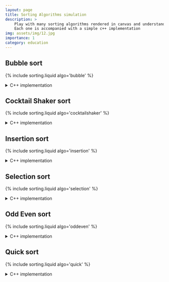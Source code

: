 ```yaml
---
layout: page
title: Sorting Algorithms simulation
description: >
    Play with many sorting algorithms rendered in canvas and understand how they work.
    Each one is accompanied with a simple c++ implementation
img: assets/img/12.jpg
importance: 1
category: education
---
```


<script defer src="{{ '/assets/js/projects/sorting.js' | relative_url }}"></script>


## Bubble sort

{% include sorting.liquid algo='bubble' %}

<details>
    <summary>
        C++ implementation
    </summary>

    ```cpp
    template <typename T> inline void BubbleSort(
        T* arr, size_t start, size_t end,
        bool (*compare)(T a, T b) = [] (T a, T b) {return (a > b);},
        void (*swap)(T* a, T* b) = [](T* a, T* b) { T c = *a; *a = *b; *b = c; })
    {
        for (size_t i = end; i > start; i--)
        {
            for (size_t j = start; j < i - 1U; j++)
            {
                if (compare(arr[j], arr[j + 1U]))
                {
                    swap(&arr[j], &arr[j + 1U]);
                }
            }
        }
    }
    ```
</details>


## Cocktail Shaker sort

{% include sorting.liquid algo='cocktailshaker' %}

<details>
    <summary>
        C++ implementation
    </summary>

    ```cpp
    template <typename T> inline void ShakerSort(
        T* arr, size_t start, size_t end,
        bool (*compare)(T a, T b) = [](T a, T b) {return (a > b); },
        void (*swap)(T* a, T* b) = [](T* a, T* b) { T c = *a; *a = *b; *b = c; })
    {
        size_t len = end - start;
        for (size_t p = 1U + start; p <= len / 2; p++)
        {
            for (size_t i = p - 1U; i < len - p; i++)
                if (compare(arr[i], arr[i + 1U]))
                    swap(&arr[i], &arr[i + 1U]);
            for (size_t i = len - p - 1U; i >= p; i--)
                if (!compare(arr[i], arr[i - 1U]))
                    swap(&arr[i], &arr[i - 1U]);
        }
    }
    ```
</details>


## Insertion sort

{% include sorting.liquid algo='insertion' %}

<details>
    <summary>
        C++ implementation
    </summary>

    ```cpp
    template <typename T> inline void InsertionSort(
        T* arr, size_t start, size_t end,
	    bool (*compare)(T a, T b) = [](T a, T b) {return (a < b); },
	    void (*swap)(T* a, T* b) = [](T* a, T* b) { T c = *a; *a = *b; *b = c; })
    {
        for (size_t i = start + 1U; i < end; i++)
        {
            size_t j = i;
            while (j > start)
            {
                if (compare(arr[j], arr[j - 1U]))
                {
                    swap(&arr[j], &arr[j - 1U]);
                    j--;
                }
                else {
                    j = start;
                }
            }
        }
    }
    ```
</details>


## Selection sort

{% include sorting.liquid algo='selection' %}

<details>
    <summary>
        C++ implementation
    </summary>

    ```cpp
    template <typename T> inline void SelectionSort(
        T* arr, size_t start, size_t end,
        bool (*compare)(T a, T b) = [](T a, T b) {return (a > b); },
        void (*swap)(T* a, T* b) = [](T* a, T* b) { T c = *a; *a = *b; *b = c; })
    {
        size_t min = 0;
        for (size_t i = start; i < end; i++)
        {
            min = i;
            for (size_t j = i; j < finisci; j++)
            {
                if (compare(arr[min], arr[j]))
                {
                    min = j;
                }
            }
            swap(&arr[i], &arr[min]);
        }
    }
    ```
</details>


## Odd Even sort

{% include sorting.liquid algo='oddeven' %}

<details>
    <summary>
        C++ implementation
    </summary>

    ```cpp
    template <typename T> inline void OddEvenSort(
        T* arr, size_t start, size_t end,
        bool (*compare)(T a, T b) = [] (T a, T b) {return (a > b);},
        void (*swap)(T* a, T* b) = [](T* a, T* b) { T c = *a; *a = *b; *b = c; })
    {
        bool comapred = true;
        size_t startindex = 1U, len = end - 1U;
        while (comapred)
        {
            compared = false;
            for (size_t i = startindex + start; i < len; i += 2U)
            {
                if (compare(arr[i], arr[i + 1U]))
                {
                    swap(arr[i], arr[i + 1U]);
                    compared = true;
                }
            }
            startindex = 1U - startindex;
        }
    }
    ```
</details>


## Quick sort

{% include sorting.liquid algo='quick' %}

<details>
    <summary>
        C++ implementation
    </summary>

    ```cpp
    template <typename T> inline size_t QuickSortDivision(
        T* arr, size_t since, size_t to,
        bool (*compare)(T a, T b) = [](T a, T b) {return (a <= b); },
        void (*swap)(T* a, T* b) = [](T* a, T* b) { T c = *a; *a = *b; *b = c; })
    {
        T pivot = arr[to];
        size_t i = since - 1U;
        for (size_t j = since; j <= (to - 1U); j++)
        {
            if (compare(arr[j], pivot))
            {
                i++;
                swap(&arr[i], &arr[j]);
            }
        }
        swap(&arr[i + 1U], &arr[to]);
        return (i + 1U);
    }
    template <typename T> inline void QuickSort(T* arr, size_t since, size_t to,
        bool (*compare)(T a, T b) = [](T a, T b) {return (a <= b); },
        void (*swap)(T* a, T* b) = [](T* a, T* b) { T c = *a; *a = *b; *b = c; })
    {
        if (since < to)
        {
            size_t Middle_ = QuickSortDivision<T>(arr, since, to, compare, swap);
            QuickSort<T>(arr, since, Middle_ - 1U, compare, swap);
            QuickSort<T>(arr, Middle_ + 1U, to, compare, swap);
        }
    }
    ```
</details>
